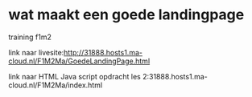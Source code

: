 # wat maakt een goede landingpage
training f1m2

link naar livesite:http://31888.hosts1.ma-cloud.nl/F1M2Ma/GoedeLandingPage.html

link naar HTML Java script opdracht les 2:31888.hosts1.ma-cloud.nl/F1M2Ma/index.html
